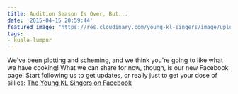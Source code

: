 ```yaml
---
title: Audition Season Is Over, But...
date: '2015-04-15 20:59:44'
featured_image: "https://res.cloudinary.com/young-kl-singers/image/upload/c_crop,g_center,h_1836,w_3264,x_120,y_300/v1523182526/150415-Audition-Season-Is-Over-But-1.jpg"
tags:
- kuala-lumpur
---
```


We've been plotting and scheming, and we think you're going to like what we have cooking! What we can share for now, though, is our new Facebook page! Start following us to get updates, or really just to get your dose of sillies: 
[The Young KL Singers on Facebook](https://www.facebook.com/pages/The-Young-KL-Singers/663004587161634?ref=aymt_homepage_panel)
